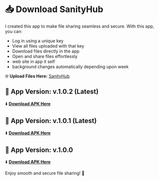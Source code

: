 # 📥 Download SanityHub  

I created this app to make file sharing seamless and secure. With this app, you can:  
- Log in using a unique key  
- View all files uploaded with that key  
- Download files directly in the app  
- Open and share files effortlessly
- web site in app it self
- background changes automatically depending upon week

🌐 **Upload Files Here:** [SanityHub](https://sanityhub.vercel.app)  

## 🔑 App Version: v.1.0.2 (Latest)

⬇️ **[Download APK Here](https://expo.dev/artifacts/eas/7WRneCC8SRVzj2NF2iS3xB.apk)** 

## 🔑 App Version: v.1.0.1 (Latest)

⬇️ **[Download APK Here](https://expo.dev/artifacts/eas/8dYsxkUg8vG8JqA2jVMDvt.apk)** 

## 🔑 App Version: v.1.0.0

⬇️ **[Download APK Here](https://expo.dev/artifacts/eas/2ZzsPhYHuJ2jDhF4nrLzTt.apk)** 

Enjoy smooth and secure file sharing! 🚀

